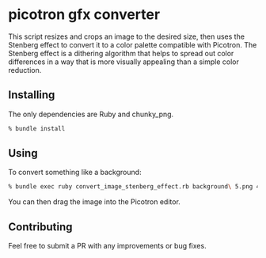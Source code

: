 # picotron gfx converter

This script resizes and crops an image to the desired size, then uses the Stenberg effect to convert it to a color palette compatible with Picotron. The Stenberg effect is a dithering algorithm that helps to spread out color differences in a way that is more visually appealing than a simple color reduction.

## Installing

The only dependencies are Ruby and chunky_png. 

```zsh
% bundle install
```

## Using

To convert something like a background:

```zsh
% bundle exec ruby convert_image_stenberg_effect.rb background\ 5.png 470 270
```

You can then drag the image into the Picotron editor. 

## Contributing

Feel free to submit a PR with any improvements or bug fixes.  

